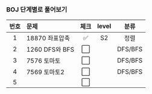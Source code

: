 ### BOJ 단계별로 풀어보기
| 번호 | 문제 | 체크 | level | 분류 |
|:---:|:---|:---:|:---:|:---:|
| 1 | 18870 좌표압축 | ✅ | S2 | 정렬 |
| 2 | 1260 DFS와 BFS | ⬜ |  | DFS/BFS |
| 3 | 7576 토마토  | ⬜ |  | DFS/BFS  |
| 4 | 7569 토마토2 | ⬜ |  | DFS/BFS  |
| 5 |  | ⬜ |  |   |
